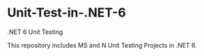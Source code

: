 # Unit-Test-in-.NET-6
.NET 6 Unit Testing

This repository includes MS and N Unit Testing Projects in .NET 6.
